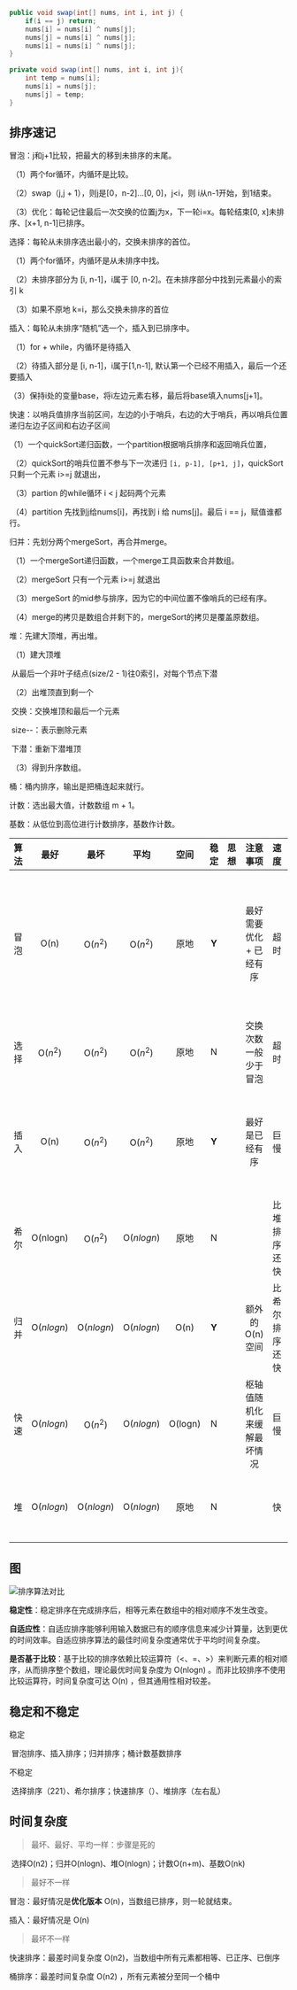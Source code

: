 ```java
public void swap(int[] nums, int i, int j) {
    if(i == j) return;
    nums[i] = nums[i] ^ nums[j];
    nums[j] = nums[i] ^ nums[j];
    nums[i] = nums[i] ^ nums[j];
}

private void swap(int[] nums, int i, int j){
    int temp = nums[i];
    nums[i] = nums[j];
    nums[j] = temp;
}
```

## 排序速记

冒泡：j和j+1比较，把最大的移到未排序的末尾。

​	（1）两个for循环，内循环是比较。

​	（2）swap（j,j + 1），则j是[0，n-2]...[0, 0]，j<i，则 i从n-1开始，到1结束。

​	（3）优化：每轮记住最后一次交换的位置j为x，下一轮i=x。每轮结束[0, x]未排序、[x+1, n-1]已排序。

选择：每轮从未排序选出最小的，交换未排序的首位。

​	（1）两个for循环，内循环是从未排序中找。

​	（2）未排序部分为 [i, n-1]，i属于 [0, n-2]。在未排序部分中找到元素最小的索引 k

​	（3）如果不原地 k=i，那么交换未排序的首位

插入：每轮从未排序“随机”选一个，插入到已排序中。

​	（1）for + while，内循环是待插入

​	（2）待插入部分是 [i, n-1]，i属于[1,n-1], 默认第一个已经不用插入，最后一个还要插入

​	（3）保持i处的变量base，将i左边元素右移，最后将base填入nums[j+1]。



快速：以哨兵值排序当前区间，左边的小于哨兵，右边的大于哨兵，再以哨兵位置递归左边子区间和右边子区间

​	（1）一个quickSort递归函数，一个partition根据哨兵排序和返回哨兵位置，

​	（2）quickSort的哨兵位置不参与下一次递归 `[i, p-1], [p+1, j]`，quickSort 只剩一个元素 i>=j 就退出，

​	（3）partion 的while循环 i < j 起码两个元素

​	（4）partition 先找到j给nums[i]，再找到 i 给 nums[j]。最后 i == j，赋值谁都行。

归并：先划分两个mergeSort，再合并merge。

​	（1）一个mergeSort递归函数，一个merge工具函数来合并数组。

​	（2）mergeSort 只有一个元素 i>=j 就退出

​	（3）mergeSort 的mid参与排序，因为它的中间位置不像哨兵的已经有序。

​	（4）merge的拷贝是数组合并剩下的，mergeSort的拷贝是覆盖原数组。

堆：先建大顶堆，再出堆。

​	（1）建大顶堆

​		从最后一个非叶子结点(size/2 - 1)往0索引，对每个节点下潜 

​	（2）出堆顶直到剩一个

​		交换：交换堆顶和最后一个元素

​		size--：表示删除元素

​		下潜：重新下潜堆顶

​	（3）得到升序数组。 



桶：桶内排序，输出是把桶连起来就行。

计数：选出最大值，计数数组 m + 1。

基数：从低位到高位进行计数排序，基数作计数。

| 算法 |    最好    |    最坏    |    平均    |  空间   | 稳定  | 思想 |          注意事项          |      速度      |         优化          |
| :--: | :--------: | :--------: | :--------: | :-----: | :---: | :--: | :------------------------: | :------------: | :-------------------: |
| 冒泡 |    O(n)    |  O($n^2$)  |  O($n^2$)  |  原地   | **Y** |      |  最好需要优化 + 已经有序   |      超时      | x记录最后一次交换位置 |
| 选择 |  O($n^2$)  |  O($n^2$)  |  O($n^2$)  |  原地   |   N   |      |    交换次数一般少于冒泡    |      超时      |                       |
| 插入 |    O(n)    |  O($n^2$)  |  O($n^2$)  |  原地   | **Y** |      |       最好是已经有序       |      巨慢      |   优化就是希尔排序    |
| 希尔 |  O(nlogn)  |  O($n^2$)  | O($nlogn$) |  原地   |   N   |      |                            |  比堆排序还快  |                       |
| 归并 | O($nlogn$) | O($nlogn$) | O($nlogn$) |  O(n)   | **Y** |      |       额外的O(n)空间       | 比希尔排序还快 |                       |
| 快速 | O($nlogn$) |  O($n^2$)  | O($nlogn$) | O(logn) |   N   |      | 枢轴值随机化来缓解最坏情况 |      巨慢      |                       |
|  堆  | O($nlogn$) | O($nlogn$) | O($nlogn$) |  原地   |   N   |      |                            |       快       |      非递归下潜       |




## 图

![排序算法对比](https://www.hello-algo.com/chapter_sorting/summary.assets/sorting_algorithms_comparison.png)

**稳定性**：稳定排序在完成排序后，相等元素在数组中的相对顺序不发生改变。

**自适应性**：自适应排序能够利用输入数据已有的顺序信息来减少计算量，达到更优的时间效率。自适应排序算法的最佳时间复杂度通常优于平均时间复杂度。

**是否基于比较**：基于比较的排序依赖比较运算符（<、=、>）来判断元素的相对顺序，从而排序整个数组，理论最优时间复杂度为 O(nlog⁡n) 。而非比较排序不使用比较运算符，时间复杂度可达 O(n) ，但其通用性相对较差。

## 稳定和不稳定

稳定

​	冒泡排序、插入排序；归并排序；桶计数基数排序

不稳定

​	选择排序（221）、希尔排序；快速排序（）、堆排序（左右乱）

## 时间复杂度

> 最坏、最好、平均一样：步骤是死的

​	选择O(n2)；归并O(nlogn)、堆O(nlogn)；计数O(n+m)、基数O(nk)



> 最好不一样

冒泡：最好情况是**优化版本** O(n)，当数组已排序，则一轮就结束。

插入：最好情况是 O(n)

> 最坏不一样

快速排序：最差时间复杂度 O(n2)，当数组中所有元素都相等、已正序、已倒序

桶排序：最差时间复杂度 O(n2) ，所有元素被分至同一个桶中

